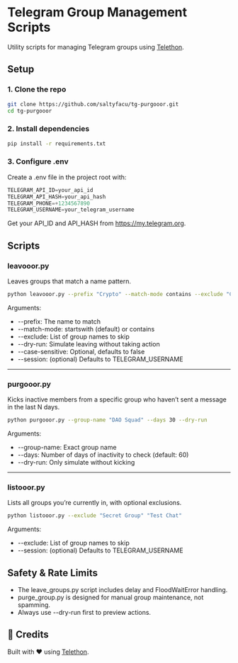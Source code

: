 # Telegram Group Management Scripts

Utility scripts for managing Telegram groups using [Telethon](https://github.com/LonamiWebs/Telethon).

## Setup

### 1. Clone the repo

```bash
git clone https://github.com/saltyfacu/tg-purgooor.git
cd tg-purgooor
```

### 2. Install dependencies

```bash
pip install -r requirements.txt
```

### 3. Configure .env

Create a .env file in the project root with:

```javascript
TELEGRAM_API_ID=your_api_id
TELEGRAM_API_HASH=your_api_hash
TELEGRAM_PHONE=+1234567890
TELEGRAM_USERNAME=your_telegram_username
```

Get your API_ID and API_HASH from https://my.telegram.org.

## Scripts

### leavooor.py

Leaves groups that match a name pattern.

```bash
python leavooor.py --prefix "Crypto" --match-mode contains --exclude "Crypto News" --dry-run
```

Arguments:

- --prefix: The name to match
- --match-mode: startswith (default) or contains
- --exclude: List of group names to skip
- --dry-run: Simulate leaving without taking action
- --case-sensitive: Optional, defaults to false
- --session: (optional) Defaults to TELEGRAM_USERNAME

---

### purgooor.py

Kicks inactive members from a specific group who haven’t sent a message in the last N days.

```bash
python purgooor.py --group-name "DAO Squad" --days 30 --dry-run
```

Arguments:

- --group-name: Exact group name
- --days: Number of days of inactivity to check (default: 60)
- --dry-run: Only simulate without kicking

---

### listooor.py

Lists all groups you’re currently in, with optional exclusions.

```bash
python listooor.py --exclude "Secret Group" "Test Chat"
```

Arguments:

- --exclude: List of group names to skip
- --session: (optional) Defaults to TELEGRAM_USERNAME

## Safety & Rate Limits

- The leave_groups.py script includes delay and FloodWaitError handling.
- purge_group.py is designed for manual group maintenance, not spamming.
- Always use --dry-run first to preview actions.

## 👥 Credits

Built with ❤️ using [Telethon](https://github.com/LonamiWebs/Telethon).
